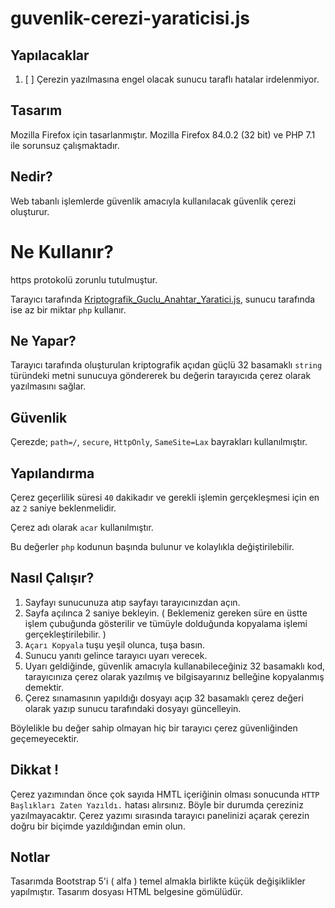 # guvenlik-cerezi-yaraticisi.js

## Yapılacaklar
1. [ ] Çerezin yazılmasına engel olacak sunucu taraflı hatalar irdelenmiyor.

## Tasarım
Mozilla Firefox için tasarlanmıştır.
Mozilla Firefox 84.0.2 (32 bit) ve PHP 7.1 ile sorunsuz çalışmaktadır.

## Nedir?
Web tabanlı işlemlerde güvenlik amacıyla kullanılacak güvenlik çerezi oluşturur.


# Ne Kullanır?
https protokolü zorunlu tutulmuştur.

Tarayıcı tarafında  [Kriptografik_Guclu_Anahtar_Yaratici.js](https://github.com/FullStack-TR/Kriptografik_Guclu_Anahtar_Yaratici.js), sunucu tarafında ise az bir miktar ```php``` kullanır.


## Ne Yapar?
Tarayıcı tarafında oluşturulan kriptografik açıdan güçlü 32 basamaklı ```string``` türündeki metni sunucuya göndererek bu değerin tarayıcıda çerez olarak yazılmasını sağlar.


## Güvenlik
Çerezde; ```path=/```, ```secure```, ```HttpOnly```, ```SameSite=Lax``` bayrakları kullanılmıştır.


## Yapılandırma
Çerez geçerlilik süresi ```40``` dakikadır ve gerekli işlemin gerçekleşmesi için en az ```2``` saniye beklenmelidir.

Çerez adı olarak ```acar``` kullanılmıştır.

Bu değerler ```php``` kodunun başında bulunur ve kolaylıkla değiştirilebilir.


## Nasıl Çalışır?
1. Sayfayı sunucunuza atıp sayfayı tarayıcınızdan açın.
2. Sayfa açılınca 2 saniye bekleyin. ( Beklemeniz gereken süre en üstte işlem çubuğunda gösterilir ve tümüyle dolduğunda kopyalama işlemi gerçekleştirilebilir. )
3. ```Açarı Kopyala``` tuşu yeşil olunca, tuşa basın.
4. Sunucu yanıtı gelince tarayıcı uyarı verecek.
5. Uyarı geldiğinde, güvenlik amacıyla kullanabileceğiniz 32 basamaklı kod, tarayıcınıza çerez olarak yazılmış ve bilgisayarınız belleğine kopyalanmış demektir.
6. Çerez sınamasının yapıldığı dosyayı açıp 32 basamaklı çerez değeri olarak yazıp sunucu tarafındaki dosyayı güncelleyin.

Böylelikle bu değer sahip olmayan hiç bir tarayıcı çerez güvenliğinden geçemeyecektir.

## Dikkat !

Çerez yazımından önce çok sayıda HMTL içeriğinin olması sonucunda ```HTTP Başlıkları Zaten Yazıldı.``` hatası alırsınız. Böyle bir durumda çereziniz yazılmayacaktır. Çerez yazımı sırasında tarayıcı panelinizi açarak çerezin doğru bir biçimde yazıldığından emin olun.

## Notlar
Tasarımda Bootstrap 5'i ( alfa ) temel almakla birlikte küçük değişiklikler yapılmıştır. Tasarım dosyası HTML belgesine gömülüdür.
